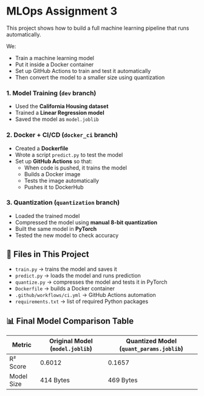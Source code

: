 # MLOps Assignment 3

This project shows how to build a full machine learning pipeline that runs automatically.

We:
- Train a machine learning model
- Put it inside a Docker container
- Set up GitHub Actions to train and test it automatically
- Then convert the model to a smaller size using quantization

### 1. Model Training (`dev` branch)
- Used the **California Housing dataset**
- Trained a **Linear Regression model**
- Saved the model as `model.joblib`

### 2. Docker + CI/CD (`docker_ci` branch)
- Created a **Dockerfile**
- Wrote a script `predict.py` to test the model
- Set up **GitHub Actions** so that:
  - When code is pushed, it trains the model
  - Builds a Docker image
  - Tests the image automatically
  - Pushes it to DockerHub

### 3. Quantization (`quantization` branch)
- Loaded the trained model
- Compressed the model using **manual 8-bit quantization**
- Built the same model in **PyTorch**
- Tested the new model to check accuracy

## 📁 Files in This Project

- `train.py` → trains the model and saves it
- `predict.py` → loads the model and runs prediction
- `quantize.py` → compresses the model and tests it in PyTorch
- `Dockerfile` → builds a Docker container
- `.github/workflows/ci.yml` → GitHub Actions automation
- `requirements.txt` → list of required Python packages

## 📊 Final Model Comparison Table

| Metric       | Original Model (`model.joblib`) | Quantized Model (`quant_params.joblib`) |
|--------------|----------------------------------|------------------------------------------|
| R² Score     | 0.6012                           | 0.1657                                   |
| Model Size   | 414 Bytes                        | 469 Bytes                                |

